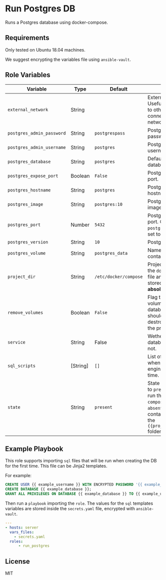 Run Postgres DB
=========

Runs a Postgres database using docker-compose.

Requirements
------------

Only tested on Ubuntu 18.04 machines.

We suggest encrypting the variables file using `ansible-vault`.

Role Variables
--------------

| Variable | Type | Default | Comments | 
| -------- | ---- | ------- | -------- |
| `external_network` | String | | External docker network. Useful to connect the DB to other containers connected to that docker network. |
| `postgres_admin_password` | String | `postgrespass` | PostgreSQL admin password. |
| `postgres_admin_username` | String | `postgres` | PostgreSQL admin username. |
| `postgres_database` | String | `postgres` | Default PostgreSQL database. |
| `postgres_expose_port` | Boolean | `False` | PostgreSQL exposed port. |
| `postgres_hostname` | String | `postgres` | PostgreSQL container hostname. |
| `postgres_image` | String | `postgres:10` | PostgreSQL docker image. |
| `postgres_port` | Number | `5432` | PostgreSQL exposed port. Only used when `postgres_expose_port` is set to true. |
| `postgres_version` | String | `10` | PostgreSQL version. |
| `postgres_volume` | String | `postgres_data` | Name of the postgres container volume. |
| `project_dir` | String | `/etc/docker/compose` | Project directory where the `docker-compose.yml` file and other files will be stored. **Should be an absolute path**. |
| `remove_volumes` | Boolean | `False` | Flag that indicates if the volume related to the database container should be removed after destroying or updating the project. |
| `service` | String | False | Wether to configure the database as a service or not. |
| `sql_scripts` | [String] | `[]` | List of SQL scripts to run when the database engine is run for the first time. |
| `state` | String | `present` | State of the project. If set to `present` the project will run the `docker-compose.yml` file. If set to `absent` it will stop all the containers and remove the `{{project_dir}}/postgres` folder from the server. |


Example Playbook
----------------

This role supports importing `sql` files that will be run when creating the DB for the first time. This file can be Jinja2 templates.

For example:

```sql
CREATE USER {{ example_username }} WITH ENCRYPTED PASSWORD '{{ example_password }}';
CREATE DATABASE {{ example_database }};
GRANT ALL PRIVILEGES ON DATABASE {{ example_database }} TO {{ example_username }};
```

Then run a `playbook` importing the `role`. The values for the `sql` templates variables are stored inside the `secrets.yaml` file, encrypted with `ansible-vault`.

```yaml
---
- hosts: server
  vars_files:
    - secrets.yaml
  roles:
      - run_postgres
```

License
-------

MIT

